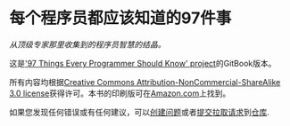 每个程序员都应该知道的97件事
======

*从顶级专家那里收集到的程序员智慧的结晶。*


这是['97 Things Every Programmer Should Know' project](http://programmer.97things.oreilly.com/wiki/index.php/97_Things_Every_Programmer_Should_Know)的GitBook版本。

所有内容均根据[Creative Commons Attribution-NonCommercial-ShareAlike 3.0 license](http://creativecommons.org/licenses/by-nc-sa/3.0/)获得许可。本书的印刷版可在[Amazon.com](http://www.amazon.com/Things-Every-Programmer-Should-Know/dp/0596809484)上找到。

如果您发现任何错误或有任何建议，可以[创建问题](https://github.com/97-things/97-things-every-programmer-should-know/issues)或者[提交拉取请求](https://github.com/97-things/97-things-every-programmer-should-know/pulls)到[仓库](https://github.com/97-things/97-things-every-programmer-should-know).

